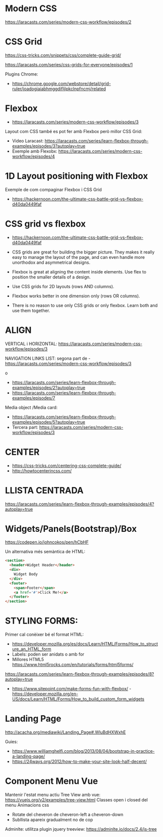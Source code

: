 # Modern CSS

https://laracasts.com/series/modern-css-workflow/episodes/2

# CSS Grid

https://css-tricks.com/snippets/css/complete-guide-grid/

https://laracasts.com/series/css-grids-for-everyone/episodes/1

Plugins Chrome:

- https://chrome.google.com/webstore/detail/grid-ruler/joadogiaiabhmggdifljlpkclnpfncmj/related  

# Flexbox

- https://laracasts.com/series/modern-css-workflow/episodes/3

Layout com CSS també es pot fer amb Flexbox però millor CSS Grid:
- Video Laracast: https://laracasts.com/series/learn-flexbox-through-examples/episodes/3?autoplay=true
- Exemple amb Flexobx: https://laracasts.com/series/modern-css-workflow/episodes/4

# 1D Layout positioning with Flexbox

Exemple de com compaginar Flexbox i CSS Grid
- https://hackernoon.com/the-ultimate-css-battle-grid-vs-flexbox-d40da0449faf


# CSS grid vs flexbox

- https://hackernoon.com/the-ultimate-css-battle-grid-vs-flexbox-d40da0449faf

- CSS grids are great for building the bigger picture. They makes it really easy to manage the layout of the page, and can even handle more unorthodox and asymmetrical designs.
- Flexbox is great at aligning the content inside elements. Use flex to position the smaller details of a design.
- Use CSS grids for 2D layouts (rows AND columns).
- Flexbox works better in one dimension only (rows OR columns).
- There is no reason to use only CSS grids or only flexbox. Learn both and use them together.

# ALIGN

VERTICAL i HORIZONTAL: https://laracasts.com/series/modern-css-workflow/episodes/3

NAVIGATION LINKS LIST: segona part de
-https://laracasts.com/series/modern-css-workflow/episodes/3

o
- https://laracasts.com/series/learn-flexbox-through-examples/episodes/2?autoplay=true
- https://laracasts.com/series/learn-flexbox-through-examples/episodes/7

Media object /Media card:

- https://laracasts.com/series/learn-flexbox-through-examples/episodes/5?autoplay=true
- Tercera part: https://laracasts.com/series/modern-css-workflow/episodes/3

# CENTER

- https://css-tricks.com/centering-css-complete-guide/
- http://howtocenterincss.com/

# LLISTA CENTRADA

https://laracasts.com/series/learn-flexbox-through-examples/episodes/4?autoplay=true

# Widgets/Panels(Bootstrap)/Box

https://codepen.io/johncokos/pen/hCbHF

Un alternativa més semàntica de HTML:

```html
<section>
  <header>Widget Header</header>
  <div>
    Widget Body
  </div>
  <footer>
    <span>Footer</span>
    <a href='#'>Click Me!</a>
  </footer>
</section>
```

# STYLING FORMS:

Primer cal conèixer bé el format HTML:
- https://developer.mozilla.org/es/docs/Learn/HTML/Forms/How_to_structure_an_HTML_form
- Labels: poden ser anidats o amb for
- Millores HTML5 https://www.html5rocks.com/en/tutorials/forms/html5forms/

https://laracasts.com/series/learn-flexbox-through-examples/episodes/8?autoplay=true
- https://www.sitepoint.com/make-forms-fun-with-flexbox/
-https://developer.mozilla.org/en-US/docs/Learn/HTML/Forms/How_to_build_custom_form_widgets

# Landing Page

http://acacha.org/mediawiki/Landing_Page#.WluBdHXWxhE

Guies:
- https://www.williamghelfi.com/blog/2013/08/04/bootstrap-in-practice-a-landing-page/
- https://24ways.org/2012/how-to-make-your-site-look-half-decent/

# Component Menu Vue

Mantenir l'estat menu actiu
Tree View amb vue: https://vuejs.org/v2/examples/tree-view.html
Classes open i closed del menu
Animacions css
- Rotate del cheveron de cheveron-left a cheveron-down
- Subllista apareix gradualment no de cop

Adminlte: utilitza plugin jquery treeview: https://adminlte.io/docs/2.4/js-tree